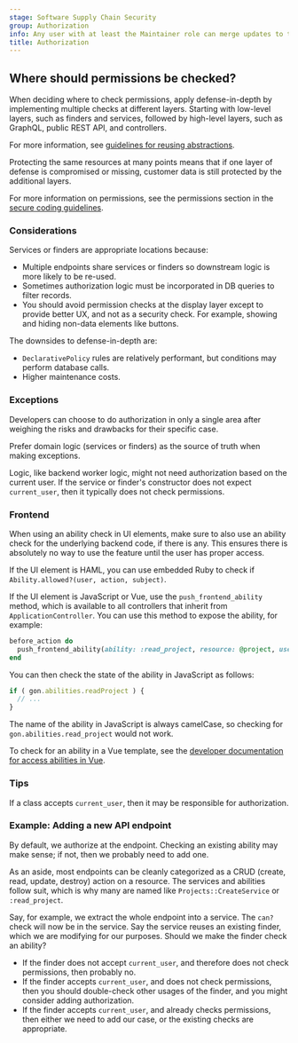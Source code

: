 ```yaml
---
stage: Software Supply Chain Security
group: Authorization
info: Any user with at least the Maintainer role can merge updates to this content. For details, see https://docs.gitlab.com/development/development_processes/#development-guidelines-review.
title: Authorization
---
```


## Where should permissions be checked?

When deciding where to check permissions, apply defense-in-depth by implementing multiple checks at
different layers. Starting with low-level layers, such as finders and services,
followed by high-level layers, such as GraphQL, public REST API, and controllers.

For more information, see [guidelines for reusing abstractions](../reusing_abstractions.md).

Protecting the same resources at many points means that if one layer of defense is compromised
or missing, customer data is still protected by the additional layers.

For more information on permissions, see the permissions section in the [secure coding guidelines](../secure_coding_guidelines.md#permissions).

### Considerations

Services or finders are appropriate locations because:

- Multiple endpoints share services or finders so downstream logic is more likely to be re-used.
- Sometimes authorization logic must be incorporated in DB queries to filter records.
- You should avoid permission checks at the display layer except to provide better UX,
  and not as a security check. For example, showing and hiding non-data elements like buttons.

The downsides to defense-in-depth are:

- `DeclarativePolicy` rules are relatively performant, but conditions may perform database calls.
- Higher maintenance costs.

### Exceptions

Developers can choose to do authorization in only a single area after weighing
the risks and drawbacks for their specific case.

Prefer domain logic (services or finders) as the source of truth when making exceptions.

Logic, like backend worker logic, might not need authorization based on the current user.
If the service or finder's constructor does not expect `current_user`, then it typically does not
check permissions.

### Frontend

When using an ability check in UI elements, make sure to also use an ability
check for the underlying backend code, if there is any. This ensures there is
absolutely no way to use the feature until the user has proper access.

If the UI element is HAML, you can use embedded Ruby to check if
`Ability.allowed?(user, action, subject)`.

If the UI element is JavaScript or Vue, use the `push_frontend_ability` method,
which is available to all controllers that inherit from `ApplicationController`.
You can use this method to expose the ability, for example:

```ruby
before_action do
  push_frontend_ability(ability: :read_project, resource: @project, user: current_user)
end
```

You can then check the state of the ability in JavaScript as follows:

```javascript
if ( gon.abilities.readProject ) {
  // ...
}
```

The name of the ability in JavaScript is always camelCase,
so checking for `gon.abilities.read_project` would not work.

To check for an ability in a Vue template, see the
[developer documentation for access abilities in Vue](../fe_guide/vue.md#accessing-abilities).

### Tips

If a class accepts `current_user`, then it may be responsible for authorization.

### Example: Adding a new API endpoint

By default, we authorize at the endpoint. Checking an existing ability may make sense; if not, then we probably need to add one.

As an aside, most endpoints can be cleanly categorized as a CRUD (create, read, update, destroy) action on a resource. The services and abilities follow suit, which is why many are named like `Projects::CreateService` or `:read_project`.

Say, for example, we extract the whole endpoint into a service. The `can?` check will now be in the service. Say the service reuses an existing finder, which we are modifying for our purposes. Should we make the finder check an ability?

- If the finder does not accept `current_user`, and therefore does not check permissions, then probably no.
- If the finder accepts `current_user`, and does not check permissions, then you should double-check other usages of the finder, and you might consider adding authorization.
- If the finder accepts `current_user`, and already checks permissions, then either we need to add our case, or the existing checks are appropriate.
